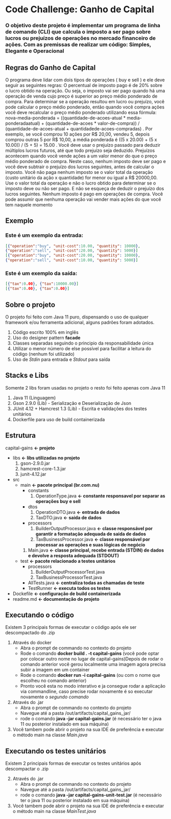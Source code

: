 # Code Challenge: Ganho de Capital

### O objetivo deste projeto é implementar um programa de linha de comando (CLI) que calcula o imposto a ser pago sobre lucros ou prejuízos de operações no mercado financeiro de ações. Com as premissas de realizar um código: Simples, Elegante e Operacional 

## Regras do Ganho de Capital

O programa deve lidar com dois tipos de operações ( buy e sell ) e ele deve seguir as seguintes regras:
O percentual de imposto pago é de 20% sobre o lucro obtido na operação. Ou seja, o imposto vai ser
pago quando há uma operação de venda cujo preço é superior ao preço médio ponderado de compra.
Para determinar se a operação resultou em lucro ou prejuízo, você pode calcular o preço médio
ponderado, então quando você compra ações você deve recalcular o preço médio ponderado
utilizando essa fórmula: nova-media-ponderada = ((quantidade-de-acoes-atual * media-ponderadaatual) + (quantidade-de-acoes * valor-de-compra)) / (quantidade-de-acoes-atual + quantidadede-acoes-compradas) . Por exemplo, se você comprou 10 ações por R$ 20,00, vendeu 5, depois
comprou outras 5 por R$ 10,00, a média ponderada é ((5 x 20.00) + (5 x 10.00)) / (5 + 5) =
15.00 .
Você deve usar o prejuízo passado para deduzir múltiplos lucros futuros, até que todo prejuízo seja
deduzido.
Prejuízos acontecem quando você vende ações a um valor menor do que o preço médio ponderado de
compra. Neste caso, nenhum imposto deve ser pago e você deve subtrair o prejuízo dos lucros
seguintes, antes de calcular o imposto.
Você não paga nenhum imposto se o valor total da operação (custo unitário da ação x quantidade) for
menor ou igual a R$ 20000,00. Use o valor total da operação e não o lucro obtido para determinar se o
imposto deve ou não ser pago. E não se esqueça de deduzir o prejuízo dos lucros seguintes.
Nenhum imposto é pago em operações de compra.
Você pode assumir que nenhuma operação vai vender mais ações do que você tem naquele momento

## Exemplo

### Este é um exemplo da entrada:
```json
[{"operation":"buy", "unit-cost":10.00, "quantity": 10000},
{"operation":"sell", "unit-cost":20.00, "quantity": 5000}]
[{"operation":"buy", "unit-cost":20.00, "quantity": 10000},
{"operation":"sell", "unit-cost":10.00, "quantity": 5000}]
```
### Este é um exemplo da saída:
```json
[{"tax":0.00}, {"tax":10000.00}]
[{"tax":0.00}, {"tax":0.00}]
```

## Sobre o projeto

O projeto foi feito com Java 11 puro, dispensando o uso de qualquer framework e/ou ferramenta adicional, alguns padrões foram adotados.

1. Código escrito 100% em inglês
2. Uso do designer pattern **facade**
3. Classes separadas seguindo o principio da responsabilidade única
4. Utilizar o menor número de else possível para facilitar a leitura do código (nenhum foi utilizado)
5. Uso de *Stdin* para entrada e *Stdout* para saída

## Stacks e Libs

Somente 2 libs foram usadas no projeto o resto foi feito apenas com Java 11

1. Java 11 (Linguagem)
2. Gson 2.9.0 (Lib) - Serialização e Deserialização de Json 
3. JUnit 4.12 + Hamcrest 1.3 (Lib) - Escrita e validações dos testes unitários
4. Dockerfile para  uso de build containerizada

## Estrutura
capital-gains **<- projeto**
* libs **<- libs utilizadas no projeto**
    1. gson-2.9.0.jar
    2. hamcrest-core-1.3.jar
    3. junit-4.12.jar
* src
    - main **<- pacote principal (br.com.nu)**
        * constants
            1. OperationType.java **<- constante responsavel por separar as operações buy e sell**
        * dtos
            1. OperationDTO.java **<- entrada de dados**
            2. TaxDTO.java **<- saida de dados**
        * processors
            1. BuilderOutputProcessor.java **<- classe responsável por garantir a formatação adequada de saida de dados**
            2. TaxBusinessProcessor.java **<- classe responsável por processar as operações e suas lógicas de negócio**
        1. Main.java **<- classe principal, recebe entrada (STDIN) de dados e devolve a resposta adequada (STDOUT)**
    - test **<- pacote relacionado a testes unitários**
        * processors
            1. BuilderOutputProcessorTest.java
            2. TaxBusinessProcessorTest.java
        * AllTests.java **<- centraliza todas as chamadas de teste**
        * TestRunner **<- executa todos os testes**
* Dockefile **<- configuração de build containerizada**
* readme.md **<- documentação do projeto**

## Executando o código
Existem 3 principais formas de executar o código após ele ser descompactado do .zip

1. Através do docker 
    - Abra o prompt de commando no contexto do projeto
    - Rode o comando **docker build . -t capital-gains** (você pode optar por colocar outro nome no lugar de capital-gains)Depois de rodar o comando anterior você gerou localmente uma imagem agora precisa subir a imagem em um container 
    - Rode o comando **docker run -i capital-gains** (ou com o nome que escolheu no comando anterior)
    - Pronto você esta no modo interativo e ja consegue rodar a aplicação via commandline, caso precise rodar novamente é so executar novamente o *segundo comando*
2. Através do .jar
    - Abra o prompt de commando no contexto do projeto
    - Navegue até a pasta /out/artifacts/capital_gains_jar/
    - rode o comando **java -jar capital-gains.jar** (é necessário ter o java 11 ou posterior instalado em sua máquina)
3. Você tambem pode abrir o projeto na sua IDE de preferência e executar o método main na classe *Main.java*

## Executando os testes unitários
Existem 2 principais formas de executar os testes unitários após descompactar o .zip

2. Através do .jar
    - Abra o prompt de commando no contexto do projeto
    - Navegue até a pasta /out/artifacts/capital_gains_jar/
    - rode o comando **java -jar capital-gains-unit-test.jar** (é necessário ter o java 11 ou posterior instalado em sua máquina)
3. Você tambem pode abrir o projeto na sua IDE de preferência e executar o método main na classe *MainTest.java*
